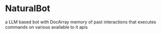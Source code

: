 # NaturalBot
a LLM based bot with DocArray memory of past interactions that executes commands on various available to it apis

